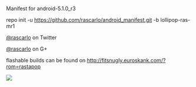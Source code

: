 Manifest for android-5.1.0_r3

repo init -u https://github.com/rascarlo/android_manifest.git -b lollipop-ras-mr1

[@rascarlo](https://twitter.com/rascarlo) on Twitter

[@rascarlo](https://plus.google.com/+CarloDiNuccio/) on G+

flashable builds can be found on http://fitsnugly.euroskank.com/?rom=rastapop

<img src="https://raw.github.com/rascarlo/android_manifest/lollipop-ras-mr1/LionOfJudah.png">
